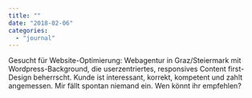 ```yaml
---
title: ""
date: "2018-02-06"
categories: 
  - "journal"
---
```


Gesucht für Website-Optimierung: Webagentur in Graz/Steiermark mit Wordpress-Background, die userzentriertes, responsives Content first-Design beherrscht. Kunde ist interessant, korrekt, kompetent und zahlt angemessen. Mir fällt spontan niemand ein. Wen könnt ihr empfehlen?
